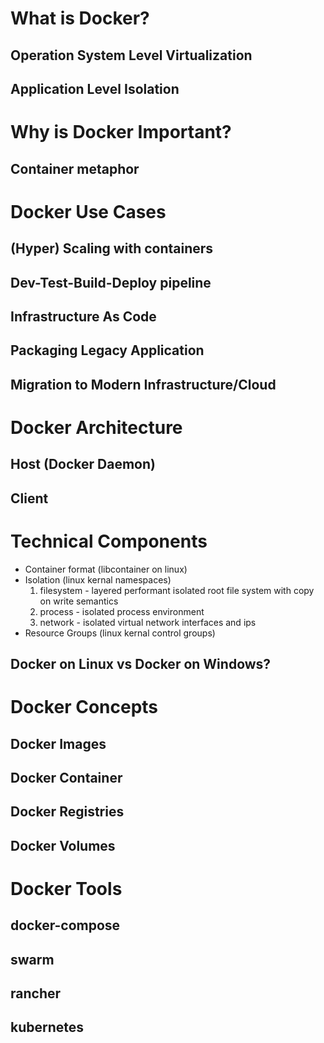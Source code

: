 What is Docker?
===============

Operation System Level Virtualization
-------------------------------------

Application Level Isolation
---------------------------

Why is Docker Important?
========================

Container metaphor
------------------

Docker Use Cases
================

(Hyper) Scaling with containers
-------------------------------

Dev-Test-Build-Deploy pipeline
------------------------------

Infrastructure As Code
----------------------

Packaging Legacy Application
----------------------------

Migration to Modern Infrastructure/Cloud
----------------------------------------

Docker Architecture
===================

Host (Docker Daemon)
--------------------

Client
------

Technical Components
====================
- Container format (libcontainer on linux)
- Isolation (linux kernal namespaces)
    1. filesystem - layered performant isolated root file system with copy on write semantics
    2. process - isolated process environment
    3. network - isolated virtual network interfaces and ips
- Resource Groups (linux kernal control groups)

Docker on Linux vs Docker on Windows?
-------------------------------------

Docker Concepts
===============

Docker Images
-------------

Docker Container
----------------

Docker Registries
-----------------

Docker Volumes
--------------

Docker Tools
============

docker-compose
--------------

swarm
-----

rancher
-------

kubernetes
----------